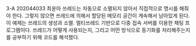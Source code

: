 3-A 202044033 최윤아
쓰레드는 자동으로 소멸되지 않아서 직접적으로 명시를 해줘야 한다. 그렇지 않으면 쓰레드에 의해서 할당된 메모리 공간이 계속해서 남아있게 된다.
이 예제는 쓰레드의 생성과 소멸. 멀티쓰레드 기반으로 다중 접속 서버를 이용한 채팅 프로그램이다.
쓰레드가 어떻게 사용되는지, 그리고 어떤 방식으로 동기화를 처리해주는지를 공부하기 위해 코드를 해석했다.
